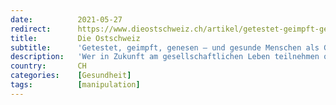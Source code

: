 ```yaml
---
date:          2021-05-27
redirect:      https://www.dieostschweiz.ch/artikel/getestet-geimpft-genesen-und-gesunde-menschen-als-gefahr-GvP1v8J
title:         Die Ostschweiz
subtitle:      'Getestet, geimpft, genesen – und gesunde Menschen als Gefahr'
description:   'Wer in Zukunft am gesellschaftlichen Leben teilnehmen oder einfach seine Grundrechte wahrnehmen möchte, muss zu den «3G» gehören. Nur Getestete, Geimpfte oder Genesene sind akzeptabel. Gesunde werden heute als potenzielle Gefahr betrachtet. Und gesund zu sein, ist bedeutungslos.'
country:       CH
categories:    [Gesundheit]
tags:          [manipulation]
---
```

